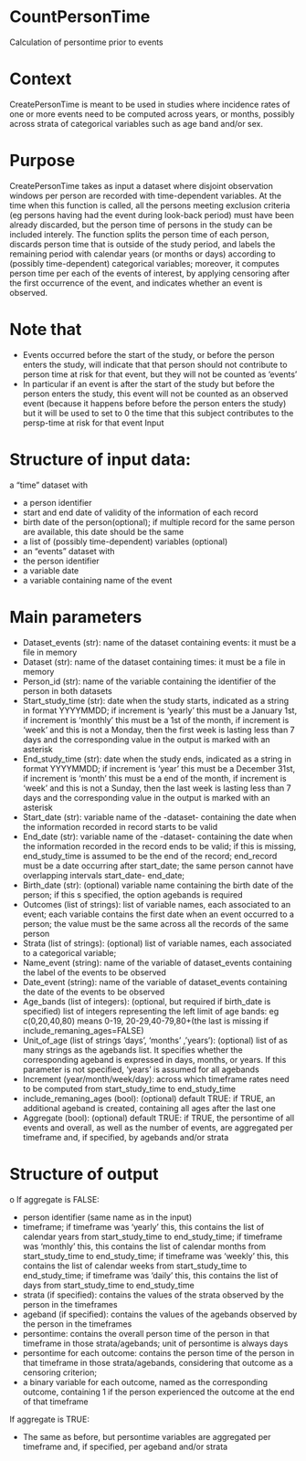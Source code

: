 # CountPersonTime
Calculation of persontime prior to events 

# Context

CreatePersonTime is meant to be used in studies where incidence rates of one or more events need to be computed across years, or months, possibly across strata of categorical variables such as age band and/or sex. 

# Purpose
CreatePersonTime takes as input a dataset where disjoint observation windows per person are recorded with time-dependent variables. At the time when this function is called, all the persons meeting exclusion criteria (eg persons having had the event during look-back period) must have been already discarded, but the person time of persons in the study can be included interely. The function splits the person time of each person, discards person time that is outside of the study period, and labels the remaining period with calendar years (or months or days) according to (possibly time-dependent) categorical variables; moreover, it computes person time per each of the events of interest, by applying censoring after the first occurrence of the event, and indicates whether an event is observed.

# Note that 
-	Events occurred before the start of the study, or before the person enters the study, will indicate that that person should not contribute to person time at risk for that event, but they will not be counted as ‘events’
-	In particular if an event is after the start of the study but before the person enters the study, this event will not be counted as an observed event (because it happens before before the person enters the study) but it will be used to set to 0 the time that this subject contributes to the persp-time at risk for that event
Input

# Structure of input data: 
a “time” dataset with
-	a person identifier
-	start and end date of validity of the information of each record
-	birth date of the person(optional); if multiple record for the same person are available, this date should be the same
-	a list of (possibly time-dependent) variables (optional)
-	an “events” dataset with
-	the person identifier
-	a variable date
-	a variable containing name of the event

# Main parameters
-	Dataset_events (str): name of the dataset containing events: it must be a file in memory
-	Dataset (str): name of the dataset containing times: it must be a file in memory
-	Person_id (str): name of the variable containing the identifier of the person in both datasets
-	Start_study_time (str): date when the study starts, indicated as a string in format YYYYMMDD; if increment is ‘yearly’ this must be a January 1st, if  increment is ‘monthly’ this must be a 1st of the month,  if increment is ‘week’ and this is not a Monday, then the first week is lasting less than 7 days and the corresponding value in the output is marked with an asterisk
-	End_study_time (str): date when the study ends, indicated as a string in format YYYYMMDD; if increment is ‘year’ this must be a December 31st, if  increment is ‘month’ this must be a end of the month,  if increment is ‘week’ and this is not a Sunday, then the last week is lasting less than 7 days and the corresponding value in the output is marked with an asterisk 
-	Start_date (str):  variable name of the -dataset- containing the date when the information recorded in record starts to be valid
-	End_date (str):  variable name of the -dataset- containing the date when the information recorded in the record ends to be valid; if this is missing, end_study_time is assumed to be the end of the record; end_record must be a date occurring after start_date; the same person cannot have overlapping intervals  start_date- end_date;
-	Birth_date (str): (optional) variable name containing the birth date of the person; if this s specified, the option agebands is required
-	Outcomes (list of strings): list of variable names, each associated to an event; each variable contains the first date when an event occurred to a person; the value must be the same across all the records of the same person
-	Strata (list of strings): (optional) list of variable names, each associated to a categorical variable; 
-	Name_event (string): name of the variable of dataset_events containing  the label of the events to be observed
-	Date_event (string): name of the variable of dataset_events containing  the date of the events to be observed
-	Age_bands (list of integers): (optional, but required if birth_date is specified) list of integers representing the left limit of age bands: eg c(0,20,40,80) means 0-19, 20-29,40-79,80+(the last is missing if include_remaning_ages=FALSE)
-	Unit_of_age (list of strings ’days’, ‘months’ ,’years’): (optional) list of as many strings as the agebands list. It specifies whether the corresponding ageband is expressed in days, months, or years. If this parameter is not specified, ‘years’ is assumed for all agebands
-	Increment (year/month/week/day): across which timeframe rates need to be computed from start_study_time to end_study_time
-	include_remaning_ages (bool): (optional) default TRUE: if TRUE, an additional ageband is created, containing all ages after the last one 
-	Aggregate (bool): (optional) default TRUE: if TRUE, the persontime of all events and overall, as well as the number of events, are aggregated per timeframe and, if specified, by agebands and/or strata


# Structure of output
o	If aggregate is FALSE:
-	person identifier (same name as in the input)
-	timeframe; if timeframe was ‘yearly’ this, this contains the list of calendar years from start_study_time to end_study_time; if timeframe was ‘monthly’ this, this contains the list of calendar months from start_study_time to end_study_time; if timeframe was ‘weekly’ this, this contains the list of calendar weeks from start_study_time to end_study_time; if timeframe was ‘daily’ this, this contains the list of days from start_study_time to end_study_time
-	strata (if specified): contains the values of the strata observed by the person in the timeframes
-	ageband (if specified): contains the values of the agebands observed by the person in the timeframes
-	persontime: contains the overall person time of the person in that timeframe in those strata/agebands; unit of persontime is always days
-	persontime for each outcome: contains the person time of the person in that timeframe in those strata/agebands, considering that outcome as a censoring criterion; 
-	a binary variable for each outcome, named as the corresponding outcome, containing 1 if the person experienced the outcome at the end of that timeframe

If aggregate is TRUE:
-	The same as before, but persontime variables are aggregated per timeframe and, if specified, per ageband and/or strata


